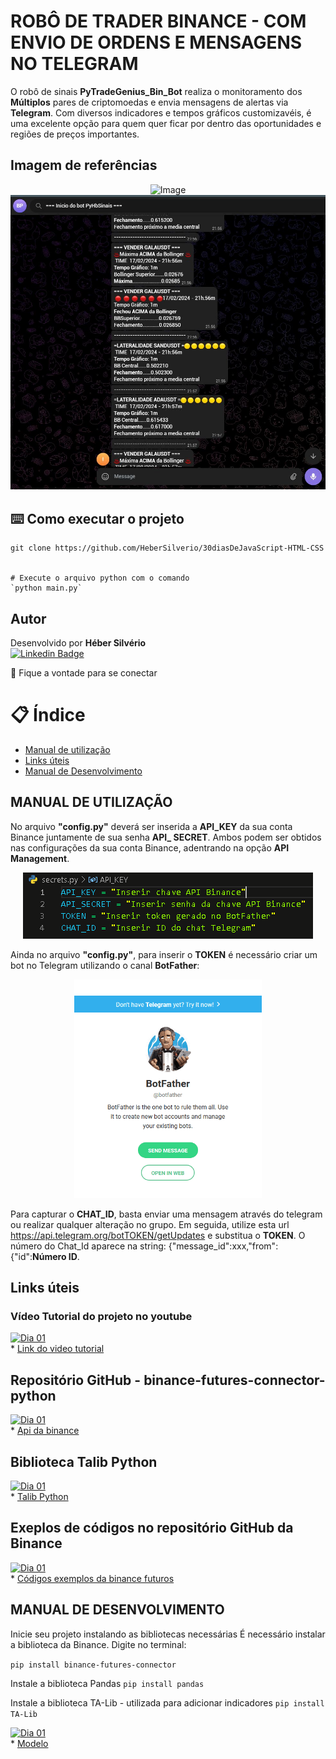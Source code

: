 # **ROBÔ DE TRADER BINANCE - COM ENVIO DE ORDENS E MENSAGENS NO TELEGRAM** 

O robô de sinais **PyTradeGenius_Bin_Bot** realiza o monitoramento dos **Múltiplos** pares de criptomoedas e envia mensagens de alertas via **Telegram**. Com diversos indicadores e tempos gráficos customizavéis, é uma excelente opção para quem quer ficar por dentro das oportunidades e regiões de preços importantes.

## Imagem de referências
<div align="center">
<img src ="código" alt="Image" style="max-width: 100%;">
</div>
<img src ="https://raw.githubusercontent.com/HeberSilverio/PyHbSinaisTelegramMultipleAssets/main/img/PyHbSinaisTelegramMultipleAssets.JPG" alt="Image" style="max-width: 100%;">
</div>

## ⌨️ Como executar o projeto
```* Clonando o repositório
git clone https://github.com/HeberSilverio/30diasDeJavaScript-HTML-CSS


# Execute o arquivo python com o comando
`python main.py`
```

## Autor
Desenvolvido por **Héber Silvério** </br>
<a href="https://www.linkedin.com/in/hebersilverio/" rel="nofollow" target="_blank"><img src="https://img.shields.io/badge/LinkedIn-0077B5?style=for-the-badge&logo=linkedin&logoColor=white" alt="Linkedin Badge" data-canonical-src="https://img.shields.io/badge/linkedin-%230077B5.svg?&amp;style=for-the-badge&amp;logo=linkedin&amp;logoColor=white&amp;link=https://www.linkedin.com/in/hebersilverio/" style="max-width:100%;"></a>

👋 Fique a vontade para se conectar

# 📋 Índice

*  <a href="">Manual de utilização</a>
*  <a href="">Links úteis</a>
*  <a href="">Manual de Desenvolvimento</a>


## **MANUAL DE UTILIZAÇÃO**

No arquivo **"config.py"** deverá ser inserida a **API_KEY** da sua conta Binance juntamente de sua senha **API_ SECRET**. Ambos podem ser obtidos nas configurações da sua conta Binance, adentrando na opção **API Management**.
<div align="center">
<img src = "https://raw.githubusercontent.com/HeberSilverio/PyHbSinais/main/img/secrets.png">
</div>

Ainda no arquivo **"config.py"**, para inserir o **TOKEN** é necessário criar um bot no Telegram utilizando o canal **BotFather**:
<div align="center">
<img src = "https://raw.githubusercontent.com/HeberSilverio/PyHbSinais/main/img/botfather.png" alt="Image" height="350" width="300">
</div>
  
Para capturar o **CHAT_ID**, basta enviar uma mensagem através do telegram ou realizar qualquer alteração no grupo.
Em seguida, utilize esta url https://api.telegram.org/botTOKEN/getUpdates e substitua o **TOKEN**. 
O número do Chat_Id aparece na string: {"message_id":xxx,"from":{"id":**Número ID**.



## Links úteis 

### Vídeo Tutorial do projeto no youtube
<a target="_blank" rel="noopener noreferrer" href="gif do vídeo">
    <img src="url do gif no meu repositorio" alt="Dia 01" style="max-width: 100%;">
</a> </br>
*  <a href="https://www.youtube.com/watch?v=Y-HFJkeJyc4&list=PL5ySK5XRdtxMmHSQhE3_zPoAK1UCwRwB3">Link do video tutorial</a> 

## Repositório GitHub - binance-futures-connector-python
<a target="_blank" rel="noopener noreferrer" href="gif do vídeo">
    <img src="url do gif no meu repositorio" alt="Dia 01" style="max-width: 100%;">
</a> </br>
*  <a href="https://github.com/binance/binance-futures-connector-python/tree/main">Api da binance</a> 

## Biblioteca Talib Python
<a target="_blank" rel="noopener noreferrer" href="gif do vídeo">
    <img src="url do gif no meu repositorio" alt="Dia 01" style="max-width: 100%;">
</a> </br>
*  <a href="https://github.com/TA-Lib/ta-lib-python/tree/master">Talib Python</a> 

## Exeplos de códigos no repositório GitHub da Binance
<a target="_blank" rel="noopener noreferrer" href="gif do vídeo">
    <img src="url do gif no meu repositorio" alt="Dia 01" style="max-width: 100%;">
</a> </br>
*  <a href="https://github.com/binance/binance-futures-connector-python/blob/main/examples/um_futures/trade/get_balance.py">Códigos exemplos da binance futuros</a> 




## **MANUAL DE DESENVOLVIMENTO**
Inicie seu projeto instalando as bibliotecas necessárias
É necessário instalar a biblioteca da Binance. Digite no terminal: 

`pip install binance-futures-connector`

Instale a biblioteca Pandas
`pip install pandas`

Instale a biblioteca TA-Lib - utilizada para adicionar indicadores
`pip install TA-Lib`

<a target="_blank" rel="noopener noreferrer" href="gif do vídeo">
    <img src="url do gif no meu repositorio" alt="Dia 01" style="max-width: 100%;">
</a> </br>
*  <a href="url do site indicado">Modelo</a> 

